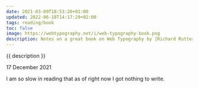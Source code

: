 ```yaml
---
date: 2021-03-09T18:53:20+01:00
updated: 2022-06-18T14:17:29+02:00
tags: reading/book
toc: false
image: https://webtypography.net/i/web-typography-book.png
description: Notes on a great book on Web Typography by [Richard Rutter](https://clagnut.com)
---
```

{{ description }}

<p class='date'><time datetime='2021-12-17T00:53:43+01:00'>17 December 2021</time></p>

I am so slow in reading that as of right now I got nothing to write.
